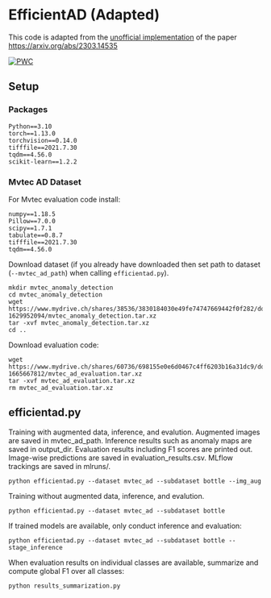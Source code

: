 # EfficientAD (Adapted)

This code is adapted from the [unofficial implementation](https://github.com/nelson1425/EfficientAD) of the paper https://arxiv.org/abs/2303.14535

[![PWC](https://img.shields.io/endpoint.svg?url=https://paperswithcode.com/badge/efficientad-accurate-visual-anomaly-detection/anomaly-detection-on-mvtec-loco-ad)](https://paperswithcode.com/sota/anomaly-detection-on-mvtec-loco-ad?p=efficientad-accurate-visual-anomaly-detection)


## Setup

### Packages

```
Python==3.10
torch==1.13.0
torchvision==0.14.0
tifffile==2021.7.30
tqdm==4.56.0
scikit-learn==1.2.2
```

### Mvtec AD Dataset

For Mvtec evaluation code install:

```
numpy==1.18.5
Pillow==7.0.0
scipy==1.7.1
tabulate==0.8.7
tifffile==2021.7.30
tqdm==4.56.0
```

Download dataset (if you already have downloaded then set path to dataset (`--mvtec_ad_path`) when calling `efficientad.py`).

```
mkdir mvtec_anomaly_detection
cd mvtec_anomaly_detection
wget https://www.mydrive.ch/shares/38536/3830184030e49fe74747669442f0f282/download/420938113-1629952094/mvtec_anomaly_detection.tar.xz
tar -xvf mvtec_anomaly_detection.tar.xz
cd ..
```

Download evaluation code:

```
wget https://www.mydrive.ch/shares/60736/698155e0e6d0467c4ff6203b16a31dc9/download/439517473-1665667812/mvtec_ad_evaluation.tar.xz
tar -xvf mvtec_ad_evaluation.tar.xz
rm mvtec_ad_evaluation.tar.xz
```

## efficientad.py

Training with augmented data, inference, and evalution. Augmented images are saved in mvtec_ad_path. Inference results such as anomaly maps are saved in output_dir. Evaluation results including F1 scores are printed out. Image-wise predictions are saved in evaluation_results.csv. MLflow trackings are saved in mlruns/.

```
python efficientad.py --dataset mvtec_ad --subdataset bottle --img_aug
```

Training without augmented data, inference, and evalution. 

```
python efficientad.py --dataset mvtec_ad --subdataset bottle
```

If trained models are available, only conduct inference and evaluation:

```
python efficientad.py --dataset mvtec_ad --subdataset bottle --stage_inference
```

When evaluation results on individual classes are available, summarize and compute global F1 over all classes:

```
python results_summarization.py
```